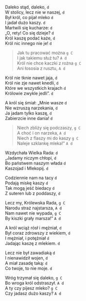 Daleko stąd, daleko, `d`     
W stolicy, lecz nie w naszej, `d`     
Był król, co pijał mleko `d`     
I jadał dużo kaszy. `d`     
Martwili się kucharze: `d`     
„O, rety! Co się dzieje? `d`     
Król kaszę podać każe, `d`     
Król nic innego nie je!  `d`     

>Jak tu pracować można `g C`   
>I jak takiemu służ tu? `A d`  
>Król nie chce kaczki z rożna `g C`   
>Ani łososia z rusztu, `A d`  

Król nie tknie nawet jaja, `d`     
Król nie zje nawet knedli, `d`     
Które we wszystkich krajach `d`     
Królowie zwykle jedli”. `d`     

A król się śmiał: „Mnie wasze `d`     
Nie wzruszą narzekania, `d`     
Ja jadam tylko kaszę, `d`     
Zabierzcie inne dania! `d`     

>Niech zbliży się podczaszy, `g C`   
>A choć i on narzeka, `A d`  
>Niech z flaszy mi do kaszy `g C`   
>Naleje szklankę mleka!” `A d`  

Wzdychała Wielka Rada: `d`     
„Jadamy niczym chłopi, `d`     
Bo państwem naszym włada `d`     
Kaszojad i Mlekopij. `d`     

Codziennie nam na tacy `d`     
Podają miskę kaszy  `d`     
Tak mogą jeść biedacy `d`     
Z suteren lub z poddaszy, `d`     

Lecz my, Królewska Rada, `g C`   
Narodu straż najstarsza, `A d`  
Nam nawet nie wypada, `g C`   
By kiszki grały marsza!” `A d`  

A król wciąż rósł i mężniał, `d`     
Był coraz zdrowszy z wiekiem, `d`     
I mężniał, i potężniał `d`     
Jadając kaszę z mlekiem. `d`     

Lecz nie był zawadiaką `d`     
I nienawidził wojen, `d`     
A miał zasadę taką: `d`     
Co twoje, to nie moje. `d`     

Wróg trzymał się daleko, `g C`   
Bo wroga król odstraszył. `A d`  
A ty czy pijesz mleko? `g C`   
Czy jadasz dużo kaszy? `A d`  